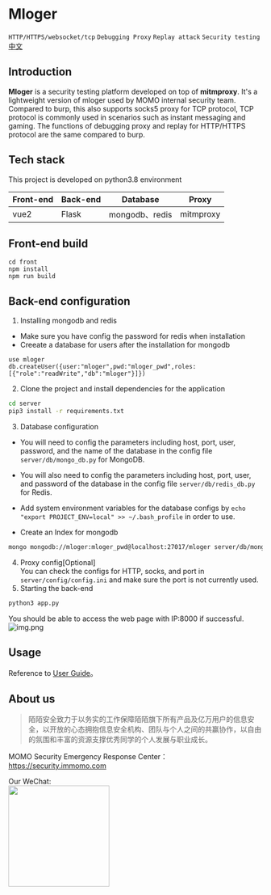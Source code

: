 # Mloger
`HTTP/HTTPS/websocket/tcp` `Debugging Proxy` `Replay attack` `Security testing` 
[中文](/)

## Introduction


**Mloger** is a security testing platform developed on top of **mitmproxy**. It's a lightweight version of mloger used by MOMO internal security team.
Compared to burp, this also supports socks5 proxy for TCP protocol, TCP protocol is commonly used in scenarios such as instant messaging and gaming. The functions of debugging proxy and replay for HTTP/HTTPS protocol are the same compared to burp.

## Tech stack
This project is developed on python3.8 environment

| Front-end   | Back-end   | Database           | Proxy        |
|:-----|:------|---------------|-----------|
| vue2 | Flask | mongodb、redis | mitmproxy |

## Front-end build
```
cd front
npm install
npm run build
```

## Back-end configuration
1. Installing mongodb and redis  
- Make sure you have config the password for redis when installation
- Creeate a database for users after the installation for mongodb
```mongo shell
use mloger
db.createUser({user:"mloger",pwd:"mloger_pwd",roles:[{"role":"readWrite","db":"mloger"}]})
```
2. Clone the project and install dependencies for the application
```bash
cd server
pip3 install -r requirements.txt
```
3. Database configuration
- You will need to config the parameters including host, port, user, password, and the name of the database in the config file `server/db/mongo_db.py` for MongoDB.
  
- You will also need to config the parameters including host, port, user, and password of the database in the config file `server/db/redis_db.py` for Redis.

-  Add system environment variables for the database configs by `echo "export PROJECT_ENV=local" >> ~/.bash_profile` in order to use.
  
- Create an Index for mongodb
```bash
mongo mongodb://mloger:mloger_pwd@localhost:27017/mloger server/db/mongo_create_indexes.js
```
4. Proxy config[Optional]  
You can check the configs for HTTP, socks, and port in `server/config/config.ini` and make sure the port is not currently used.
5. Starting the back-end
```bash
python3 app.py
```

You should be able to access the web page with IP:8000 if successful.
![img.png](front/src/assets/screenshot/首页.png)
## Usage
Reference to [User Guide](front/src/assets/usage.md)。

## About us

> 陌陌安全致力于以务实的工作保障陌陌旗下所有产品及亿万用户的信息安全，以开放的心态拥抱信息安全机构、团队与个人之间的共赢协作，以自由的氛围和丰富的资源支撑优秀同学的个人发展与职业成长。

MOMO Security Emergency Response Center：https://security.immomo.com

Our WeChat:<br>
<img src="https://momo-mmsrc.oss-cn-hangzhou.aliyuncs.com/img-1c96a083-7392-3b72-8aec-bad201a6abab.jpeg" width="200" hegiht="200" align=center /><br>
